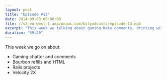 ```yaml
---
layout: post
title: "Episode #13"
date: 2014-09-03 00:00:00
file: //s3-eu-west-1.amazonaws.com/bitpodcasts/episode-13.mp3
excerpt: "This week we talking about gaming hate comments, drinking with Rails and Velocity."
duration: "59:20"
---
```


This week we go on about:

* Gaming chatter and comments
* Bourbon refills and HTML
* Rails projects
* Velocity 2X
